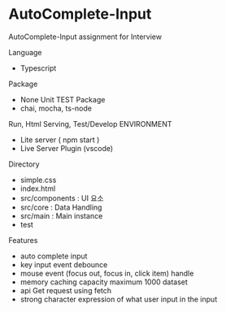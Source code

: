# AutoComplete-Input
AutoComplete-Input assignment for Interview

Language
- Typescript

Package
- None 
Unit TEST Package
- chai, mocha, ts-node

Run, Html Serving, Test/Develop ENVIRONMENT
- Lite server ( npm start )
- Live Server Plugin (vscode)

Directory
- simple.css
- index.html
- src/components : UI 요소
- src/core : Data Handling
- src/main : Main instance
- test

Features
- auto complete input
- key input event debounce 
- mouse event (focus out, focus in, click item) handle
- memory caching capacity maximum 1000 dataset
- api Get request using fetch
- strong character expression of what user input in the input
